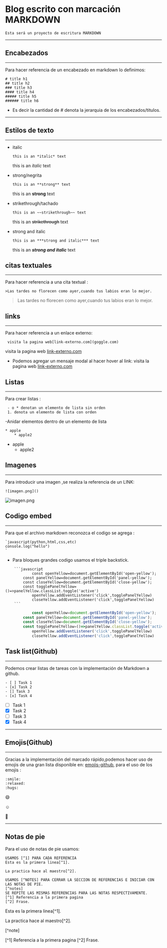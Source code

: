 # Blog escrito con marcación MARKDOWN

```
Esta será un proyecto de escritura MARKDOWN
```
---
## Encabezados
---
Para hacer referencia de un encabezado en markdown lo definimos:
```
# title h1
## title h2
### title h3
#### title h4
##### title h5
###### title h6
```
- Es decir la cantidad de # denota la jerarquia de los encabezados/titulos.
---
## Estilos de texto
---
- italic
   ```
   this is an *italic* text
   ```
   this is an *italic* text

- strong/negrita
   ```
   this is an **strong** text
   ```
   this is an **strong** text

- strikethrough/tachado
    ```
    this is an ~~strikethrough~~ text
    ```
    this is an ~~strikethrough~~ text
- strong and italic
    ```
    this is an ***strong and italic*** text
    ```
    this is an ***strong and italic*** text

## citas textuales
---
Para hacer referencia a una cita textual :
```
>Las tardes no florecen como ayer,cuando tus labios eran lo mejor.

```
>Las tardes no florecen como ayer,cuando tus labios eran lo mejor.

## links
---
Para hacer referencia a un enlace externo:
```
 visita la pagina web[link-externo.com](goggle.com)
```
visita la pagina web [link-externo.com](https://www.google.com)
- Podemos agregar un mensaje modal al hacer hover al link:
visita la pagina web [link-externo.com](goggle.com " Este es un texto modal")
## Listas
---
Para crear listas :
```
 - o * denotan un elemento de lista sin orden
 1. denota un elemento de lista con orden
```
-Anidar elementos dentro de un elemento de lista 
```
* apple
    * apple2
```
* apple
    * apple2

## Imagenes
---
Para introducir una imagen ,se realiza la referencia de un LINK:
```
![imagen.png]()
```
![imagen.png](https://estaticos.miarevista.es/media/cache/1140x_thumb/uploads/images/gallery/59144d795cafe812663c986a/razonescomermanzana-int.jpg)

## Codigo embed
---
Para que el archivo markdown reconozca el codigo se agrega :
```
`javascript(python,html,css,etc)
console.log("hello")
`
```
- Para bloques grandes codigo usamos el triple backstick.
```
    ```javascript
            const openYellow=document.getElementById('open-yellow');
        const panelYellow=document.getElementById('panel-yellow');
        const closeYellow=document.getElementById('close-yellow');
        const togglePanelYellow=()=>panelYellow.classList.toggle('active')
            openYellow.addEventListener('click',togglePanelYellow)
            closeYellow.addEventListener('click',togglePanelYellow)
    ```
```
```javascript
            const openYellow=document.getElementById('open-yellow');
        const panelYellow=document.getElementById('panel-yellow');
        const closeYellow=document.getElementById('close-yellow');
        const togglePanelYellow=()=>panelYellow.classList.toggle('active')
            openYellow.addEventListener('click',togglePanelYellow)
            closeYellow.addEventListener('click',togglePanelYellow)
```
## Task list(Github)
---
Podemos crear listas de tareas con la implementación de Markdown a github.
```
- [ ] Task 1 
- [x] Task 2 
- [] Task 3 
- [x] Task 4 
```
- [ ] Task 1 
- [x] Task 2 
- [ ] Task 3 
- [x] Task 4 
---
## Emojis(Github)
---
Gracias a la implementación del marcado rápido,podemos hacer uso de emojis de una gran lista disponible en: 
[emojis-github](https://github.com/ikatyang/emoji-cheat-sheet/blob/master/README.md),
para el uso de los emojis :
```
:smile:
:relaxed:
:hugs:
```
:smile:

:relaxed:

:hugs:

---
## Notas de pie 
Para el uso de notas de pie usamos:
```
USAMOS [^1] PARA CADA REFERENCIA 
Esta es la primera linea[^1].

La practica hace al maestro[^2].

USAMOS [^NOTES] PARA CERRAR LA SECCION DE REFERENCIAS E INICIAR CON LAS NOTAS DE PIE.
[^notes]
SE REPITE LAS MISMAS REFERENCIAS PARA LAS NOTAS RESPECTIVAMENTE.
[^1] Referencia a la primera pagina
[^2] Frase.
```
Esta es la primera linea[^1].

La practica hace al maestro[^2].

[^note]

[^1] Referencia a la primera pagina
[^2] Frase.
